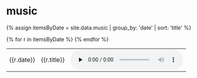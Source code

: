 # music
{% assign itemsByDate = site.data.music | group_by: 'date' | sort: 'title' %}

<table>
    {% for r in itemsByDate %}
            <tr>
                <td>{{r.date}}</td>
                <td>
                    {{r.title}}
                </td>
                <td>
                    <audio src="{{site.url}}/recordings/{{r.path}}" controls controlsList="nodownload" preload="none" />
                </td>
            </tr>
    {% endfor %}
</table>
